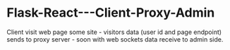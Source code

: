 # Flask-React---Client-Proxy-Admin
Client visit web page some site - visitors data (user id and page endpoint) sends to proxy server - soon with web sockets data receive to admin side.  

